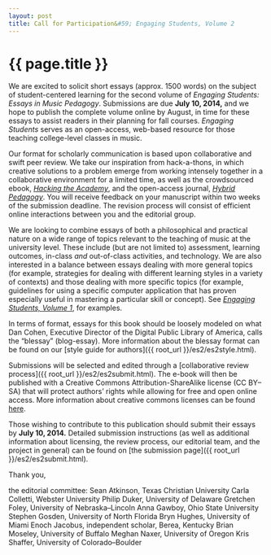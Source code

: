 ```yaml
---
layout: post
title: Call for Participation&#59; Engaging Students, Volume 2
---
```


# {{ page.title }} #

We are excited to solicit short essays (approx. 1500 words) on the subject of student-centered learning for the second volume of *Engaging Students: Essays in Music Pedagogy*. Submissions are due **July 10, 2014,** and we hope to publish the complete volume online by August, in time for these essays to assist readers in their planning for fall courses. *Engaging Students* serves as an open-access, web-based resource for those teaching college-level classes in music.

Our format for scholarly communication is based upon collaborative and swift peer review. We take our inspiration from hack-a-thons, in which creative solutions to a problem emerge from working intensely together in a collaborative environment for a limited time, as well as the crowdsourced ebook, [*Hacking the Academy*](http://www.digitalculture.org/books/hacking-the-academy-new-approaches-to-scholarship-and-teaching-from-digital-humanities/), and the open-access journal, [*Hybrid Pedagogy*](http://www.hybridpedagogy.com/journal/collaborative-peer-review-gathering-the-academys-orphans/). You will receive feedback on your manuscript within two weeks of the submission deadline. The revision process will consist of efficient online interactions between you and the editorial group.

We are looking to combine essays of both a philosophical and practical nature on a wide range of topics relevant to the teaching of music at the university level. These include (but are not limited to) assessment, learning outcomes, in-class *and* out-of-class activities, and technology. We are also interested in a balance between essays dealing with more general topics (for example, strategies for dealing with different learning styles in a variety of contexts) and those dealing with more specific topics (for example, guidelines for using a specific computer application that has proven especially useful in mastering a particular skill or concept). See [*Engaging Students, Volume 1*](http://www.flipcamp.org/engagingstudents/), for examples.

In terms of format, essays for this book should be loosely modeled on what Dan Cohen, Executive Director of the Digital Public Library of America, calls the “blessay” (blog-essay). More information about the blessay format can be found on our [style guide for authors]({{ root_url }}/es2/es2style.html).​

Submissions will be selected and edited through a [collaborative review process]({{ root_url }}/es2/es2submit.html). The e-book will then be published with a Creative Commons Attribution-ShareAlike license (CC BY–SA) that will protect authors’ rights while allowing for free and open online access. More information about creative commons licenses can be found [here](http://creativecommons.org/licenses/).

Those wishing to contribute to this publication should submit their essays by **July 10, 2014.** Detailed submission instructions (as well as additional information about licensing, the review process, our editorial team, and the project in general) can be found on [the submission page]({{ root_url }}/es2/es2submit.html).

​Thank you,

the editorial committee:
Sean Atkinson, Texas Christian University
Carla Colletti, Webster University
Philip Duker, University of Delaware
Gretchen Foley, University of Nebraska–Lincoln
Anna Gawboy, Ohio State University
Stephen Gosden, University of North Florida
Bryn Hughes, University of Miami
Enoch Jacobus, independent scholar, Berea, Kentucky
Brian Moseley, University of Buffalo
Meghan Naxer, University of Oregon
Kris Shaffer, University of Colorado–Boulder